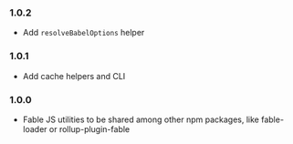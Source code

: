 ### 1.0.2

* Add `resolveBabelOptions` helper

### 1.0.1

* Add cache helpers and CLI

### 1.0.0

* Fable JS utilities to be shared among other npm packages, like fable-loader or rollup-plugin-fable
